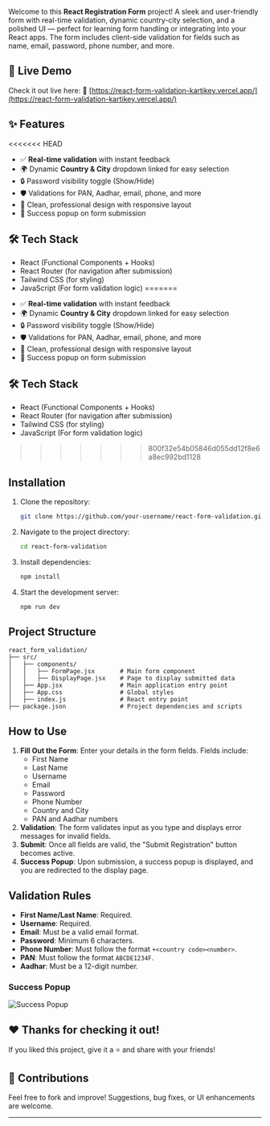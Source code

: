 Welcome to this **React Registration Form** project! A sleek and user-friendly form with real-time validation, dynamic country-city selection, and a polished UI — perfect for learning form handling or integrating into your React apps. The form includes client-side validation for fields such as name, email, password, phone number, and more.

## 🚀 Live Demo

Check it out live here:
🔗 [https://react-form-validation-kartikey.vercel.app/](https://react-form-validation-kartikey.vercel.app/)

## ✨ Features

<<<<<<< HEAD
- ✅ **Real-time validation** with instant feedback
- 🌍 Dynamic **Country & City** dropdown linked for easy selection
- 🔒 Password visibility toggle (Show/Hide)
- 🛡️ Validations for PAN, Aadhar, email, phone, and more
- 🎨 Clean, professional design with responsive layout
- 🎉 Success popup on form submission

## 🛠️ Tech Stack

- React (Functional Components + Hooks)
- React Router (for navigation after submission)
- Tailwind CSS (for styling)
- JavaScript (For form validation logic)
=======
* ✅ **Real-time validation** with instant feedback
* 🌍 Dynamic **Country & City** dropdown linked for easy selection
* 🔒 Password visibility toggle (Show/Hide)
* 🛡️ Validations for PAN, Aadhar, email, phone, and more
* 🎨 Clean, professional design with responsive layout
* 🎉 Success popup on form submission

## 🛠️ Tech Stack

* React (Functional Components + Hooks)
* React Router (for navigation after submission)
* Tailwind CSS (for styling)
* JavaScript (For form validation logic)
>>>>>>> 800f32e54b05846d055dd12f8e6a8ec992bd1128

## Installation

1. Clone the repository:
   ```bash
   git clone https://github.com/your-username/react-form-validation.git
   ```
2. Navigate to the project directory:
   ```bash
   cd react-form-validation
   ```
3. Install dependencies:
   ```bash
   npm install
   ```
4. Start the development server:
   ```bash
   npm run dev
   ```

## Project Structure

```
react_form_validation/
├── src/
│   ├── components/
│   │   ├── FormPage.jsx       # Main form component
│   │   ├── DisplayPage.jsx    # Page to display submitted data
│   ├── App.jsx                # Main application entry point
│   ├── App.css                # Global styles
│   ├── index.js               # React entry point
├── package.json               # Project dependencies and scripts
```

## How to Use

1. **Fill Out the Form**: Enter your details in the form fields. Fields include:
   - First Name
   - Last Name
   - Username
   - Email
   - Password
   - Phone Number
   - Country and City
   - PAN and Aadhar numbers
2. **Validation**: The form validates input as you type and displays error messages for invalid fields.
3. **Submit**: Once all fields are valid, the "Submit Registration" button becomes active.
4. **Success Popup**: Upon submission, a success popup is displayed, and you are redirected to the display page.

## Validation Rules

- **First Name/Last Name**: Required.
- **Username**: Required.
- **Email**: Must be a valid email format.
- **Password**: Minimum 6 characters.
- **Phone Number**: Must follow the format `+<country code><number>`.
- **PAN**: Must follow the format `ABCDE1234F`.
- **Aadhar**: Must be a 12-digit number.

### Success Popup
![Success Popup](https://via.placeholder.com/800x400?text=Success+Popup)

## ❤️ Thanks for checking it out!

If you liked this project, give it a ⭐ and share with your friends!

## 🙌 Contributions

Feel free to fork and improve! Suggestions, bug fixes, or UI enhancements are welcome.

---
